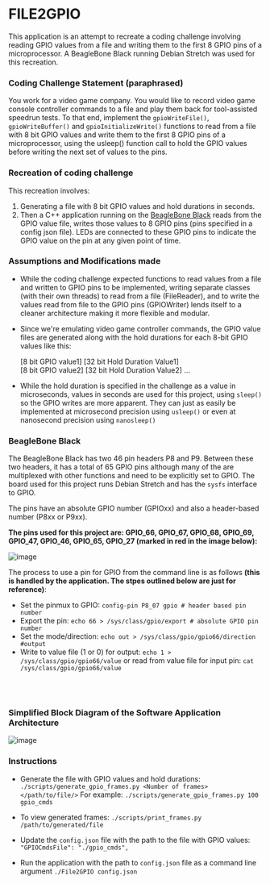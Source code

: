 # FILE2GPIO

This application is an attempt to recreate a coding challenge involving reading GPIO values from a file and writing them to the first 8 GPIO pins of a microprocessor. A BeagleBone Black running Debian Stretch was used for this recreation.

### Coding Challenge Statement (paraphrased)
You work for a video game company. You would like to record video game console controller commands to a file and play them back for tool-assisted speedrun tests. To that end, implement the `gpioWriteFile()`, `gpioWriteBuffer()` and `gpioInitializeWrite()` functions
to read from a file with 8 bit GPIO values and write them to the first 8 GPIO pins of a microprocessor, using the usleep() function call to hold the GPIO values before writing the next set of values to the pins.


### Recreation of coding challenge
This recreation involves:
1. Generating a file with 8 bit GPIO values and hold durations in seconds. 
2. Then a C++ application running on the [BeagleBone Black]([url](https://www.beagleboard.org/boards/beaglebone-black)) reads from the GPIO value file, writes those values to 8 GPIO pins (pins specified in a config json file). LEDs are connected to these GPIO pins to indicate the GPIO value on the pin at any given point of time.


### Assumptions and Modifications made

- While the coding challenge expected functions to read values from a file and written to GPIO pins to be implemented, writing separate classes (with their own threads) to read from a file (FileReader), and to write the values read from file
to the GPIO pins (GPIOWriter) lends itself to a cleaner architecture making it more flexible and modular.  

- Since we're emulating video game controller commands, the GPIO value files are generated along with the hold durations for each 8-bit GPIO values like this:

  [8 bit GPIO value1] [32 bit Hold Duration Value1]  
  [8 bit GPIO value2] [32 bit Hold Duration Value2]
  ...

- While the hold duration is specified in the challenge as a value in microseconds, values in seconds are used for this project, using `sleep()`  so the GPIO writes are more apparent. They can just as easily be implemented at microsecond precision using `usleep()` or even at nanosecond precision using `nanosleep()`
 

### BeagleBone Black
The BeagleBone Black has two 46 pin headers P8 and P9. Between these two headers, it has a total of 65 GPIO pins although many of the are multiplexed with other functions and need to be explicitly set to GPIO. The board used for this project runs
Debian Stretch and has the `sysfs` interface to GPIO.  

The pins have an absolute GPIO number (GPIOxx) and also a header-based number (P8xx or P9xx).  

**The pins used for this project are: GPIO_66, GPIO_67, GPIO_68, GPIO_69, GPIO_47, GPIO_46, GPIO_65, GPIO_27 (marked in red in the image below):**


![image](https://github.com/user-attachments/assets/75cb21f7-ecd7-46cb-b90f-9695121467db)




The process to use a pin for GPIO from the command line is as follows **(this is handled by the application. The stpes outlined below are just for reference)**:
- Set the pinmux to GPIO: `config-pin P8_07 gpio # header based pin number`
- Export the pin: `echo 66 > /sys/class/gpio/export # absolute GPIO pin number`
- Set the mode/direction: `echo out > /sys/class/gpio/gpio66/direction #output`
- Write to value file (1 or 0) for output: `echo 1 > /sys/class/gpio/gpio66/value` or read from value file for input pin: `cat /sys/class/gpio/gpio66/value`
<br>
<br>


    
### Simplified Block Diagram of the Software Application Architecture

 ![image](https://github.com/user-attachments/assets/76134db4-9377-4dcd-8506-a27d15488711)  




### Instructions

- Generate the file with GPIO values and hold durations:
   `./scripts/generate_gpio_frames.py <Number of frames> </path/to/file/>`
  For example: `./scripts/generate_gpio_frames.py 100 gpio_cmds`

- To view generated frames:
  `./scripts/print_frames.py /path/to/generated/file`

- Update the `config.json` file with the path to the file with GPIO values:
   `"GPIOCmdsFile": "./gpio_cmds",`

- Run the application with the path to `config.json` file as a command line argument
  `./File2GPIO config.json` 




